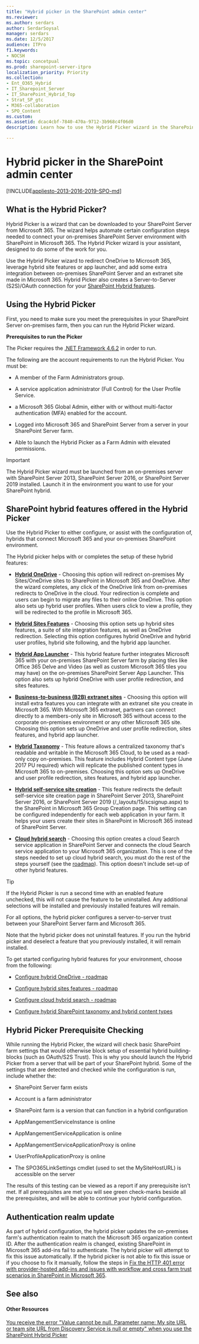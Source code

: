 ```yaml
---
title: "Hybrid picker in the SharePoint admin center"
ms.reviewer: 
ms.author: serdars
author: SerdarSoysal
manager: serdars
ms.date: 12/5/2017
audience: ITPro
f1.keywords:
- NOCSH
ms.topic: concetpual
ms.prod: sharepoint-server-itpro
localization_priority: Priority
ms.collection:
- Ent_O365_Hybrid
- IT_Sharepoint_Server
- IT_SharePoint_Hybrid_Top
- Strat_SP_gtc
- M365-collaboration
- SPO_Content
ms.custom: 
ms.assetid: dcac4cbf-7840-470a-9712-3b968c4f06d0
description: Learn how to use the Hybrid Picker wizard in the SharePoint admin center.

---
```


# Hybrid picker in the SharePoint admin center

[!INCLUDE[appliesto-2013-2016-2019-SPO-md](../includes/appliesto-2013-2016-2019-SPO-md.md)]

## What is the Hybrid Picker?

Hybrid Picker is a wizard that can be downloaded to your SharePoint Server from Microsoft 365. The wizard helps automate certain configuration steps needed to connect your on-premises SharePoint Server environment with SharePoint in Microsoft 365. The Hybrid Picker wizard is your assistant, designed to do some of the work for you.

Use the Hybrid Picker wizard to redirect OneDrive to Microsoft 365, leverage hybrid site features or app launcher, and add some extra integration between on-premises SharePoint Server and an extranet site made in Microsoft 365. Hybrid Picker also creates a Server-to-Server (S2S)/OAuth connection for your [SharePoint Hybrid features](sharepoint-hybrid-sites-and-search.md).

## Using the Hybrid Picker

First, you need to make sure you meet the prerequisites in your SharePoint Server on-premises farm, then you can run the Hybrid Picker wizard.

 **Prerequisites to run the Picker**

The Picker requires the [.NET Framework 4.6.2](https://www.microsoft.com/download/details.aspx?id=53321) in order to run. 

The following are the account requirements to run the Hybrid Picker. You must be:

- A member of the Farm Administrators group.

- A service application administrator (Full Control) for the User Profile Service.

- a Microsoft 365 Global Admin, either with or without multi-factor authentication (MFA) enabled for the account.

- Logged into Microsoft 365 and SharePoint Server from a server in your SharePoint Server farm.

- Able to launch the Hybrid Picker as a Farm Admin with elevated permissions.

> [!IMPORTANT]
> The Hybrid Picker wizard must be launched from an on-premises server with SharePoint Server 2013, SharePoint Server 2016, or SharePoint Server 2019 installed. Launch it in the environment you want to use for your SharePoint hybrid. 

## SharePoint hybrid features offered in the Hybrid Picker

Use the Hybrid Picker to either configure, or assist with the configuration of, hybrids that connect Microsoft 365 and your on-premises SharePoint environment. 

The Hybrid picker helps with or completes the setup of these hybrid features:

- **[Hybrid OneDrive](plan-hybrid-onedrive-for-business.md)** - Choosing this option will redirect on-premises My Sites/OneDrive sites to SharePoint in Microsoft 365 and OneDrive. After the wizard completes, any click of the OneDrive link from on-premises redirects to OneDrive in the cloud. Your redirection is complete and users can begin to migrate any files to their online OneDrive. This option also sets up hybrid user profiles. When users click to view a profile, they will be redirected to the profile in Microsoft 365. 

- **[Hybrid Sites Features](sharepoint-hybrid-sites-and-search.md)** - Choosing this option sets up hybrid sites features, a suite of site integration features, as well as OneDrive redirection. Selecting this option configures hybrid OneDrive and hybrid user profiles, hybrid site following, and the hybrid app launcher. 

- **[Hybrid App Launcher](the-extensible-hybrid-app-launcher.md)** - This hybrid feature further integrates Microsoft 365 with your on-premises SharePoint Server farm by placing tiles like Office 365 Delve and Video (as well as custom Microsoft 365 tiles you may have) on the on-premises SharePoint Server App Launcher. This option also sets up hybrid OneDrive with user profile redirection, and sites features. 

- **[Business-to-business (B2B) extranet sites](/sharepoint/create-b2b-extranet)** - Choosing this option will install extra features you can integrate with an extranet site you create in Microsoft 365. With Microsoft 365 extranet, partners can connect directly to a members-only site in Microsoft 365 without access to the corporate on-premises environment or any other Microsoft 365 site. Choosing this option sets up OneDrive and user profile redirection, sites features, and hybrid app launcher. 

- **[Hybrid Taxonomy](plan-hybrid-sharepoint-taxonomy-and-hybrid-content-types.md)** - This feature allows a centralized taxonomy that's readable and writable in the Microsoft 365 Cloud, to be used as a read-only copy on-premises. This feature includes Hybrid Content type (June 2017 PU required) which will replicate the published content types in Microsoft 365 to on-premises. Choosing this option sets up OneDrive and user profile redirection, sites features, and hybrid app launcher. 

- **[Hybrid self-service site creation](hybrid-self-service-site-creation.md)** - This feature redirects the default self-service site creation page in SharePoint Server 2013, SharePoint Server 2016, or SharePoint Server 2019 (/_layouts/15/scsignup.aspx) to the SharePoint in Microsoft 365 Group Creation page. This setting can be configured independently for each web application in your farm. It helps your users create their sites in SharePoint in Microsoft 365 instead of SharePoint Server. 

- **[Cloud hybrid search](/sharepoint/hybrid/learn-about-cloud-hybrid-search-for-sharepoint)** - Choosing this option creates a cloud Search service application in SharePoint Server and connects the cloud Search service application to your Microsoft 365 organization. This is one of the steps needed to set up cloud hybrid search, you must do the rest of the steps yourself (see the [roadmap](configure-cloud-hybrid-searchroadmap.md)). This option doesn't include set-up of other hybrid features.

> [!TIP]
> If the Hybrid Picker is run a second time with an enabled feature unchecked, this will not cause the feature to be uninstalled. Any additional selections will be installed and previously installed features will remain. 

For all options, the hybrid picker configures a server-to-server trust between your SharePoint Server farm and Microsoft 365.

Note that the hybrid picker does not uninstall features. If you run the hybrid picker and deselect a feature that you previously installed, it will remain installed.

To get started configuring hybrid features for your environment, choose from the following:

- [Configure hybrid OneDrive - roadmap](configure-hybrid-onedrive-for-businessroadmap.md)

- [Configure hybrid sites features - roadmap](configure-hybrid-sites-featuresroadmap.md)

- [Configure cloud hybrid search - roadmap](configure-cloud-hybrid-searchroadmap.md)

- [Configure hybrid SharePoint taxonomy and hybrid content types](configure-hybrid-sharepoint-taxonomy-and-hybrid-content-types.md)

## Hybrid Picker Prerequisite Checking

While running the Hybrid Picker, the wizard will check basic SharePoint farm settings that would otherwise block setup of essential hybrid building-blocks (such as OAuth/S2S Trust). This is why you should launch the Hybrid Picker from a server that will be part of your SharePoint hybrid. Some of the settings that are detected and checked while the configuration is run, include whether the:

- SharePoint Server farm exists

- Account is a farm administrator

- SharePoint farm is a version that can function in a hybrid configuration

- AppMangementServiceInstance is online

- AppMangementServiceApplication is online

- AppMangementServiceApplicationProxy is online

- UserProfileApplicationProxy is online

- The SPO365LinkSettings cmdlet (used to set the MySiteHostURL) is accessible on the server 

The results of this testing can be viewed as a report if any prerequisite isn't met. If all prerequisites are met you will see green check-marks beside all the prerequisites, and will be able to continue your hybrid configuration.

## Authentication realm update

As part of hybrid configuration, the hybrid picker updates the on-premises farm's authentication realm to match the Microsoft 365 organization context ID. After the authentication realm is changed, existing SharePoint in Microsoft 365 add-ins fail to authenticate. The hybrid picker will attempt to fix this issue automatically. If the hybrid picker is not able to fix this issue or if you choose to fix it manually, follow the steps in [Fix the HTTP 401 error with provider-hosted add-ins and issues with workflow and cross farm trust scenarios in SharePoint in Microsoft 365](https://support.microsoft.com/help/4010011).

## See also

#### Other Resources

[You receive the error "Value cannot be null. Parameter name: My site URL or team site URL from Discovery Service is null or empty" when you use the SharePoint Hybrid Picker](https://support.microsoft.com/kb/3204761)
